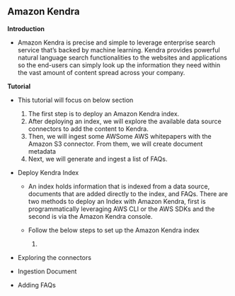 ## Amazon Kendra

**Introduction**
- Amazon Kendra is precise and simple to leverage enterprise search service that’s backed by machine learning. Kendra provides powerful natural language search functionalities to the websites and applications so the end-users can simply look up the information they need within the vast amount of content spread across your company.

**Tutorial**
- This tutorial will focus on below section

  1. The first step is to deploy an Amazon Kendra index.
  2. After deploying an index, we will explore the available data source connectors to add the content to Kendra.
  3. Then, we will ingest some AWSome AWS whitepapers with the Amazon S3 connector. From them, we will create document metadata
  4. Next, we will generate and ingest a list of FAQs.

- Deploy Kendra Index

    - An index holds information that is indexed from a data source, documents that are added directly to the index, and FAQs. There are two methods to deploy an Index with Amazon Kendra, first is programmatically leveraging AWS CLI or the AWS SDKs and the second is via the Amazon Kendra console.
    - Follow the below steps to set up the Amazon Kendra index
    
      1. 










- Exploring the connectors
- Ingestion Document
- Adding FAQs 
